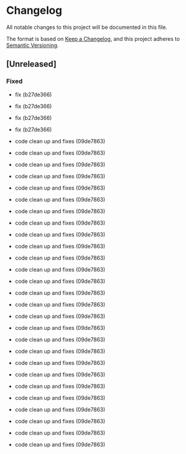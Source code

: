 # Changelog

All notable changes to this project will be documented in this file.

The format is based on [Keep a Changelog](https://keepachangelog.com/en/1.0.0/),
and this project adheres to [Semantic Versioning](https://semver.org/spec/v2.0.0.html).

## [Unreleased]


### Fixed

- fix (b27de366)

- fix (b27de366)
- fix (b27de366)
- fix (b27de366)
- code clean up and fixes (09de7863)
- code clean up and fixes (09de7863)
- code clean up and fixes (09de7863)
- code clean up and fixes (09de7863)
- code clean up and fixes (09de7863)
- code clean up and fixes (09de7863)
- code clean up and fixes (09de7863)
- code clean up and fixes (09de7863)
- code clean up and fixes (09de7863)
- code clean up and fixes (09de7863)
- code clean up and fixes (09de7863)
- code clean up and fixes (09de7863)
- code clean up and fixes (09de7863)
- code clean up and fixes (09de7863)
- code clean up and fixes (09de7863)
- code clean up and fixes (09de7863)
- code clean up and fixes (09de7863)
- code clean up and fixes (09de7863)
- code clean up and fixes (09de7863)
- code clean up and fixes (09de7863)
- code clean up and fixes (09de7863)
- code clean up and fixes (09de7863)
- code clean up and fixes (09de7863)
- code clean up and fixes (09de7863)
- code clean up and fixes (09de7863)
- code clean up and fixes (09de7863)
- code clean up and fixes (09de7863)